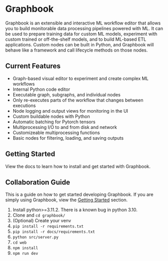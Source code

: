 # Graphbook
Graphbook is an extensible and interactive ML workflow editor that allows you to build monitorable data processing pipelines powered with ML. It can be used to prepare training data for custom ML models, experiment with custom trained or off-the-shelf models, and to build ML-based ETL applications. Custom nodes can be built in Python, and Graphbook will behave like a framework and call lifecycle methods on those nodes.

## Current Features
- Graph-based visual editor to experiment and create complex ML workflows
- Internal Python code editor
- Executable graph, subgraphs, and individual nodes
- Only re-executes parts of the workflow that changes between executions
- Node logging and output views for monitoring in the UI
- Custom buildable nodes with Python
- Automatic batching for Pytorch tensors
- Multiprocessing I/O to and from disk and network
- Customizeable multiprocessing functions
- Basic nodes for filtering, loading, and saving outputs

## Getting Started
View the docs to learn how to install and get started with Graphbook.

## Collaboration Guide
This is a guide on how to get started developing Graphbook. If you are simply using Graphbook, view the [Getting Started](#getting-started) section.
1. Install python>=3.11.2. There is a known bug in python 3.10.
1. Clone and `cd graphbook/`
1. (Optional) Create your venv
1. `pip install -r requirements.txt`
1. `pip install -r docs/requirements.txt`
1. `python src/server.py`
1. `cd web`
1. `npm install`
1. `npm run dev`
